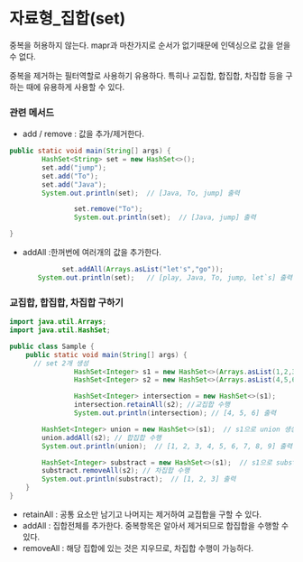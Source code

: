 # 자료형\_집합(set)

중복을 허용하지 않는다. mapr과 마찬가지로 순서가 없기때문에 인덱싱으로 값을 얻을 수 없다.

중복을 제거하는 필터역할로 사용하기 유용하다. 특히나 교집합, 합집합, 차집합 등을 구하는 때에 유용하게 사용할 수 있다.

### 관련 메서드

- add / remove : 값을 추가/제거한다.

```java
public static void main(String[] args) {
        HashSet<String> set = new HashSet<>();
        set.add("jump");
        set.add("To");
        set.add("Java");
        System.out.println(set);  // [Java, To, jump] 출력

				set.remove("To");
				System.out.println(set);  // [Java, jump] 출력

}
```

- addAll :한꺼번에 여러개의 값을 추가한다.

```java
			 set.addAll(Arrays.asList("let's","go"));
       System.out.println(set);   // [play, Java, To, jump, let`s] 출력
```

### 교집합, 합집합, 차집합 구하기

```java
import java.util.Arrays;
import java.util.HashSet;

public class Sample {
    public static void main(String[] args) {
      // set 2개 생성
				HashSet<Integer> s1 = new HashSet<>(Arrays.asList(1,2,3,4,5,6));
				HashSet<Integer> s2 = new HashSet<>(Arrays.asList(4,5,6,7,8,9));

				HashSet<Integer> intersection = new HashSet<>(s1);
				intersection.retainAll(s2); //교집합 수행
				System.out.println(intersection); // [4, 5, 6] 출력

        HashSet<Integer> union = new HashSet<>(s1);  // s1으로 union 생성
        union.addAll(s2); // 합집합 수행
        System.out.println(union);  // [1, 2, 3, 4, 5, 6, 7, 8, 9] 출력

        HashSet<Integer> substract = new HashSet<>(s1);  // s1으로 substract 생성
        substract.removeAll(s2); // 차집합 수행
        System.out.println(substract);  // [1, 2, 3] 출력
    }
}
```

- retainAll : 공통 요소만 남기고 나머지는 제거하여 교집합을 구할 수 있다.
- addAll : 집합전체를 추가한다. 중복항목은 알아서 제거되므로 합집합을 수행할 수 있다.
- removeAll : 해당 집합에 있는 것은 지우므로, 차집합 수행이 가능하다.
